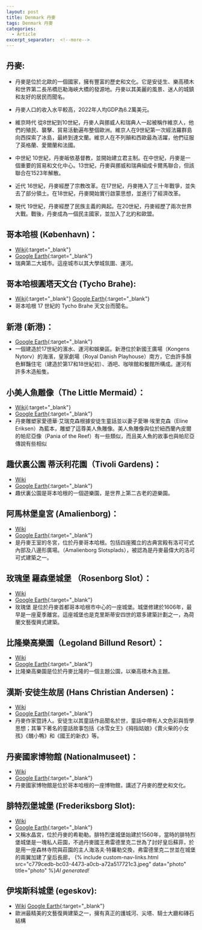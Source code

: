 ```yaml
---
layout: post
title: Denmark 丹麥
tags: Denmark 丹麥
categories:
  - Article
excerpt_separator:  <!--more-->
---
```

## 丹麥: 
- 丹麥是位於北歐的一個國家，擁有豐富的歷史和文化。它是安徒生、樂高積木和世界第二長吊橋厄勒海峽大橋的發源地。丹麥以其美麗的風景、迷人的城鎮和友好的居民而聞名。

- 丹麥人口的收入水平較高，2022年人均GDP為6.2萬美元。

- 維京時代
從8世紀到10世紀，丹麥人與挪威人和瑞典人一起被稱作維京人，他們的殖民、襲擊、貿易活動遍布整個歐洲。維京人在9世紀第一次經法羅群島向西探索了冰島，最終到達文蘭。維京人在不列顛和西歐最為活躍，他們征服了英格蘭、愛爾蘭和法國。

- 中世紀
10世紀，丹麥皈依基督教，並開始建立君主制。在中世紀，丹麥是一個重要的貿易和文化中心。13世紀，丹麥與挪威和瑞典組成卡爾馬聯合，但該聯合在1523年解散。

- 近代
16世紀，丹麥經歷了宗教改革。在17世紀，丹麥捲入了三十年戰爭，並失去了部分領土。在18世紀，丹麥開始實行啟蒙思想，並進行了經濟改革。

- 現代
19世紀，丹麥經歷了民族主義的興起。在20世紀，丹麥經歷了兩次世界大戰。戰後，丹麥成為一個民主國家，並加入了北約和歐盟。

## 哥本哈根 (København)：
- [Wiki](https://zh.wikipedia.org/wiki/哥本哈根 "Wiki"){:target="_blank"} 
- [Google Earth](https://earth.google.com/web/@55.67126735,12.5938239,1.8923156a,20975.88255014d,35y,0h,0t,0r/ "google"){:target="_blank"} 
- 瑞典第二大城市。這座城市以其大學城氛圍、運河。

## 哥本哈根圓塔天文台 (Tycho Brahe):
- [Wiki](https://zh.wikipedia.org/zh-tw/%E5%9C%86%E5%A1%94 "Wiki"){:target="_blank"} 
[Google Earth](https://earth.google.com/web/@55.68309103,12.57570947,22.52531697a,1201.07784707d,35y,8.93343998h,60.91563587t,0r/ "google"){:target="_blank"} 
- 哥本哈根 17 世紀的 Tycho Brahe 天文台而聞名。

## 新港 (新港)：
- [Google Earth](https://earth.google.com/web/@55.68046577,12.58984772,17.67549989a,672.49971421d,34.99999945y,-22.32351577h,61.02404085t,0r/ "google"){:target="_blank"} 
- 一個建造於17世紀的濱水、運河和娛樂區。新港位於新國王廣場（Kongens Nytorv）的海濱，皇家劇場（Royal Danish Playhouse）南方，它由許多顏色鮮豔住宅（建造於第17和18世紀初）、酒吧、咖啡館和餐館所構成。運河有許多木造船隻。

## 小美人魚雕像（The Little Mermaid）：
- [Wiki](https://zh.wikipedia.org/zh-tw/%E7%BE%8E%E4%BA%BA%E9%AD%9A%E9%9B%95%E5%83%8F "Wiki"){:target="_blank"} 
- [Google Earth](https://earth.google.com/web/@55.69101917,12.5980825,5.47311816a,411.97418001d,35y,1.08061544h,65.56005223t,0r/ "google"){:target="_blank"} 
- 丹麥雕塑家愛德華·艾瑞克森根據安徒生童話並以妻子愛琳·埃里克森（Eline Eriksen）為藍本，雕塑了這尊美人魚雕像。美人魚雕像與位於紐西蘭內皮爾的帕尼亞像（Pania of the Reef）有一些類似，而且美人魚的故事也與帕尼亞傳說有些相似

## 趣伏裏公園 蒂沃利花園（Tivoli Gardens)：
- [Wiki](https://zh.wikipedia.org/zh-tw/%E8%B6%A3%E4%BC%8F%E9%87%8C%E5%85%AC%E5%9B%AD "Wiki")
- [Google Earth](https://earth.google.com/web/search/%e8%b6%a3%e4%bc%8f%e8%a3%8f%e5%85%ac%e5%9c%92/@55.67362885,12.56803727,3.40313846a,576.9121423d,35y,-136.46585387h,56.48024373t,0r/ "google"){:target="_blank"} 
- 趣伏裏公園是哥本哈根的一個遊樂園，是世界上第二古老的遊樂園。

## 阿馬林堡皇宮 (Amalienborg)：
- [Wiki](https://zh.wikipedia.org/zh-tw/%E9%98%BF%E9%A9%AC%E6%9E%97%E5%A0%A1%E5%AE%AB "Wiki")
- [Google Earth](https://earth.google.com/web/search/Amalienborg/@55.68343214,12.59282377,15.84046729a,521.33216632d,35y,6.63890535h,50.79815411t,0r/ "google"){:target="_blank"} 
- 是丹麥王室的冬宮，位於丹麥哥本哈根。包括四座獨立的古典宮殿有洛可可式內部及八邊形廣場。（Amalienborg Slotsplads），被認為是丹麥最偉大的洛可可式建築之一。

## 玫瑰堡 羅森堡城堡 （Rosenborg Slot）：
- [Wiki](https://zh.wikipedia.org/zh-tw/%E7%BE%85%E6%A3%AE%E5%A0%A1%E5%9F%8E%E5%A0%A1 "Wiki")
- [Google Earth](https://earth.google.com/web/search/%e4%b8%b9%e9%ba%a5%e5%93%a5%e6%9c%ac%e5%93%88%e6%a0%b9+%c3%98ster+Voldgade,+%e7%be%85%e6%a3%ae%e5%a0%a1%e5%9f%8e%e5%a0%a1/@55.68560506,12.57733875,13.29835594a,600.22190033d,35y,19.44108074h,50.66984359t,0r/ "google"){:target="_blank"} 
- 玫瑰堡 是位於丹麥首都哥本哈根市中心的一座城堡。城堡修建於1606年，最早是一座夏季離宮。這座城堡也是克里斯蒂安四世的眾多建築計劃之一，為荷蘭文藝復興式建築。

## 比隆樂高樂園（Legoland Billund Resort）：
- [Wiki]( "Wiki")
- [Google Earth](https://earth.google.com/web/search/%e6%af%94%e9%9a%86%e6%a8%82%e9%ab%98%e6%a8%82%e5%9c%92/@55.7352704,9.12829909,64.81990977a,575.63904312d,35y,2.71307811h,44.44445461t,0r/ "google"){:target="_blank"} 
- 比隆樂高樂園是位於丹麥比隆的一個主題公園，以樂高積木為主題。

## 漢斯·安徒生故居 (Hans Christian Andersen)：
- [Wiki](https://zh.wikipedia.org/zh-tw/%E6%BC%A2%E6%96%AF%C2%B7%E5%AE%89%E5%BE%92%E7%94%9F "Wiki")
- [Google Earth](https://earth.google.com/web/search/@55.3945279,10.3872878,14.592047a,568.95291049d,35y,0h,0t,0r/ "google"){:target="_blank"} 
- 丹麥作家暨詩人。安徒生以其童話作品聞名於世，童話中帶有人文色彩與哲學思想；其筆下著名的童話故事包括《冰雪女王》《拇指姑娘》《賣火柴的小女孩》《醜小鴨》和《國王的新衣》等。

## 丹麥國家博物館 (Nationalmuseet)：
- [Wiki]( "Wiki")
- [Google Earth](https://earth.google.com/web/search/@55.67419837,12.5746304,17.30568578a,572.19327578d,35y,0.47775431h,46.47045475t,0r/ "google"){:target="_blank"} 
- 丹麥國家博物館是位於哥本哈根的一座博物館，講述了丹麥的歷史和文化。

## 腓特烈堡城堡 (Frederiksborg Slot):
- [Wiki](https://zh.wikipedia.org/wiki/%E8%85%93%E7%89%B9%E7%83%88%E5%A0%A1%E5%9F%8E%E5%A0%A1 "Wiki")
- [Google Earth](https://earth.google.com/web/search/Frederiksborg,+%e4%b8%b9%e9%ba%a5/@55.93468819,12.30123582,30.05480028a,299.5974041d,35y,0.00000001h,44.99834037t,0r/ "google"){:target="_blank"} 
- 又稱水晶宮，位於丹麥的希勒勒。腓特烈堡城堡始建於1560年，當時的腓特烈堡城堡是一塊私人莊園，不過丹麥國王弗雷德里克二世為了討好皇后蘇菲，於是用一座森林寺院與莊園的主人海洛夫·特羅勒交換，弗雷德里克二世並在城堡的兩翼加建了皇后長廊，
{% include custom-nav-links.html src="c779cedb-bc03-4473-a0cb-a72a517721c3.jpeg" data="photo" title="photo" %}*AI generated!* 

## 伊埃斯科城堡 (egeskov):
- [Wiki](https://zh.wikipedia.org/zh-tw/%E4%BC%8A%E5%9F%83%E6%96%AF%E7%A7%91%E5%9F%8E%E5%A0%A1 "Wiki")
[Google Earth](https://earth.google.com/web/search/egeskov/@55.17597871,10.49036793,64.36794426a,583.6059257d,35y,-0.86882435h,50.06723745t,0r/ "google"){:target="_blank"} 
- 歐洲最精美的文藝復興建築之一，擁有真正的護城河、尖塔、騎士大廳和磚石結構

















